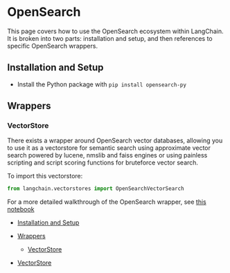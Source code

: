 # OpenSearch

This page covers how to use the OpenSearch ecosystem within LangChain.
It is broken into two parts: installation and setup, and then references to specific OpenSearch wrappers.

## Installation and Setup[​](#installation-and-setup "Direct link to Installation and Setup")

- Install the Python package with `pip install opensearch-py`

## Wrappers[​](#wrappers "Direct link to Wrappers")

### VectorStore[​](#vectorstore "Direct link to VectorStore")

There exists a wrapper around OpenSearch vector databases, allowing you to use it as a vectorstore
for semantic search using approximate vector search powered by lucene, nmslib and faiss engines
or using painless scripting and script scoring functions for bruteforce vector search.

To import this vectorstore:

```python
from langchain.vectorstores import OpenSearchVectorSearch  

```

For a more detailed walkthrough of the OpenSearch wrapper, see [this notebook](/docs/integrations/vectorstores/opensearch.html)

- [Installation and Setup](#installation-and-setup)

- [Wrappers](#wrappers)

  - [VectorStore](#vectorstore)

- [VectorStore](#vectorstore)
